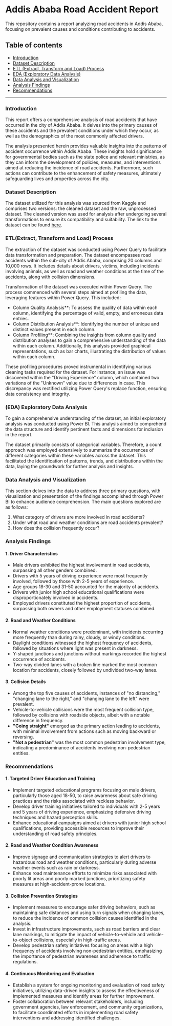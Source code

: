 # Addis Ababa Road Accident Report
This repository contains a report analyzing road accidents in Addis Ababa, focusing on prevalent causes and conditions contributing to accidents.

## Table of contents

- [Introduction](#introduction)
- [Dataset Description](#datasetdescription)
- [ETL (Extract, Transform and Load) Process](#etl-process)
- [EDA (Exploratory Data Analysis)](#eda)
- [Data Analysis and Visualization](#data-analysis-and-visualization)
- [Analysis Findings](#analysis-findings)
- [Recommendations](#recommendations)

---

### Introduction <a name="introduction"></a>

This report offers a comprehensive analysis of road accidents that have occurred in the city of Addis Ababa. It delves into the primary causes of these accidents and the prevalent conditions under which they occur, as well as the demographics of the most commonly affected drivers.

The analysis presented herein provides valuable insights into the patterns of accident occurrence within Addis Ababa. These insights hold significance for governmental bodies such as the state police and relevant ministries, as they can inform the development of policies, measures, and interventions aimed at reducing the incidence of road accidents. Furthermore, such actions can contribute to the enhancement of safety measures, ultimately safeguarding lives and properties across the city.

### Dataset Description <a name="datasetdescription"></a>

The dataset utilized for this analysis was sourced from Kaggle and comprises two versions: the cleaned dataset and the raw, unprocessed dataset. The cleaned version was used for analysis after undergoing several transformations to ensure its compatibility and suitability. The link to the dataset can be found [here](https://www.kaggle.com/datasets/saurabhshahane/road-traffic-accidents).


### ETL(Extract, Transform and Load) Process <a name="etl-process"></a>

The extraction of the dataset was conducted using Power Query to facilitate data transformation and preparation. The dataset encompasses road accidents within the sub-city of Addis Ababa, comprising 20 columns and 10,000 rows. It includes details about drivers, victims, including incidents involving animals, as well as road and weather conditions at the time of the accidents, along with collision dimensions.

Transformation of the dataset was executed within Power Query. The process commenced with several steps aimed at profiling the data, leveraging features within Power Query. This included:

- Column Quality Analysis**: To assess the quality of data within each column, identifying the percentage of valid, empty, and erroneous data entries.
- Column Distribution Analysis**: Identifying the number of unique and distinct values present in each column.
- Column Profiling**: Combining the insights from column quality and distribution analyses to gain a comprehensive understanding of the data within each column. Additionally, this analysis provided graphical representations, such as bar charts, illustrating the distribution of values within each column.

These profiling procedures proved instrumental in identifying various cleaning tasks required for the dataset. For instance, an issue was discovered within the "Driving Experience" column, which contained two variations of the "Unknown" value due to differences in case. This discrepancy was rectified utilizing Power Query's replace function, ensuring data consistency and integrity.

### (EDA) Exploratory Data Analysis <a name="eda"></a>

To gain a comprehensive understanding of the dataset, an initial exploratory analysis was conducted using Power BI. This analysis aimed to comprehend the data structure and identify pertinent facts and dimensions for inclusion in the report.

The dataset primarily consists of categorical variables. Therefore, a count approach was employed extensively to summarize the occurrences of different categories within these variables across the dataset. This facilitated the identification of patterns, trends, and distributions within the data, laying the groundwork for further analysis and insights.

### Data Analysis and Visualization <a name="data-analysis-and-visualization"></a>

This section delves into the data to address three primary questions, with visualization and presentation of the findings accomplished through Power BI to enhance audience comprehension. The main questions explored are as follows:

1. What category of drivers are more involved in road accidents?
2. Under what road and weather conditions are road accidents prevalent?
3. How does the collision frequently occur?

### Analysis Findings <a name="analysis-findings"></a>

#### __1. Driver Characteristics__
-  Male drivers exhibited the highest involvement in road accidents, surpassing all other genders combined.
-  Drivers with 5 years of driving experience were most frequently involved, followed by those with 2-5 years of experience.
-  Age groups 18-30 and 31-50 accounted for the majority of accidents.
-  Drivers with junior high school educational qualifications were disproportionately involved in accidents.
-  Employed drivers constituted the highest proportion of accidents, surpassing both owners and other employment statuses combined.

#### __2. Road and Weather Conditions__
-  Normal weather conditions were predominant, with incidents occurring more frequently than during rainy, cloudy, or windy conditions.
- Daylight conditions witnessed the highest frequency of accidents, followed by situations where light was present in darkness.
- Y-shaped junctions and junctions without markings recorded the highest occurrence of accidents.
- Two-way divided lanes with a broken line marked the most common location for accidents, closely followed by undivided two-way lanes.

#### __3. Collision Details__
-  Among the top five causes of accidents, instances of "no distancing," "changing lane to the right," and "changing lane to the left" were prevalent.
-  Vehicle-to-vehicle collisions were the most frequent collision type, followed by collisions with roadside objects, albeit with a notable difference in frequency.
-  __"Going straight"__ emerged as the primary action leading to accidents, with minimal involvement from actions such as moving backward or reversing.
-  __"Not a pedestrian"__ was the most common pedestrian involvement type, indicating a predominance of accidents involving non-pedestrian entities.

### Recommendations <a name="recommendations"></a>

#### **1. Targeted Driver Education and Training**
   - Implement targeted educational programs focusing on male drivers, particularly those aged 18-50, to raise awareness about safe driving practices and the risks associated with reckless behavior.
   - Develop driver training initiatives tailored to individuals with 2-5 years and 5 years of driving experience, emphasizing defensive driving techniques and hazard perception skills.
   - Enhance educational campaigns aimed at drivers with junior high school qualifications, providing accessible resources to improve their understanding of road safety principles.

#### **2. Road and Weather Condition Awareness**
   - Improve signage and communication strategies to alert drivers to hazardous road and weather conditions, particularly during adverse weather events such as rain or darkness.
   - Enhance road maintenance efforts to minimize risks associated with poorly lit areas and poorly marked junctions, prioritizing safety measures at high-accident-prone locations.

#### **3. Collision Prevention Strategies**
   - Implement measures to encourage safer driving behaviors, such as maintaining safe distances and using turn signals when changing lanes, to reduce the incidence of common collision causes identified in the analysis.
   - Invest in infrastructure improvements, such as road barriers and clear lane markings, to mitigate the impact of vehicle-to-vehicle and vehicle-to-object collisions, especially in high-traffic areas.
   - Develop pedestrian safety initiatives focusing on areas with a high frequency of accidents involving non-pedestrian entities, emphasizing the importance of pedestrian awareness and adherence to traffic regulations.

#### **4. Continuous Monitoring and Evaluation**
   - Establish a system for ongoing monitoring and evaluation of road safety initiatives, utilizing data-driven insights to assess the effectiveness of implemented measures and identify areas for further improvement.
   - Foster collaboration between relevant stakeholders, including government agencies, law enforcement, and community organizations, to facilitate coordinated efforts in implementing road safety interventions and addressing identified challenges.

